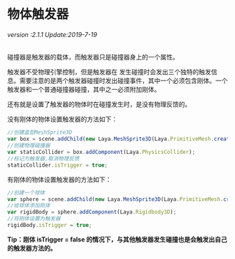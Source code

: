 # 物体触发器

###### *version :2.1.1   Update:2019-7-19*

碰撞器是触发器的载体，而触发器只是碰撞器身上的一个属性。

触发器不受物理引擎控制，但是触发器在 发生碰撞时会发出三个独特的触发信息。需要注意的是两个触发器碰撞时发出碰撞事件，其中一个必须包含刚体。一个触发器和一个普通碰撞器碰撞，其中之一必须附加刚体。

还有就是设置了触发器的物体时在碰撞发生时，是没有物理反馈的。

没有刚体的物体设置触发器的方法如下：

```typescript
//创建盒型MeshSprite3D
var box = scene.addChild(new Laya.MeshSprite3D(Laya.PrimitiveMesh.createBox(sX, sY, sZ)));
//创建物理碰撞器
var staticCollider = box.addComponent(Laya.PhysicsCollider);
//标记为触发器,取消物理反馈
staticCollider.isTrigger = true;
```

有刚体的物体设置触发器的方法如下：

```typescript
//创建一个球体
var sphere = scene.addChild(new Laya.MeshSprite3D(Laya.PrimitiveMesh.createSphere(radius)));
//给球体添加刚体
var rigidBody = sphere.addComponent(Laya.Rigidbody3D);
//将刚体设置为触发器
rigidBody.isTrigger = true;
```

**Tip：刚体 isTrigger = false 的情况下，与其他触发器发生碰撞也是会触发出自己的触发器方法的。**

